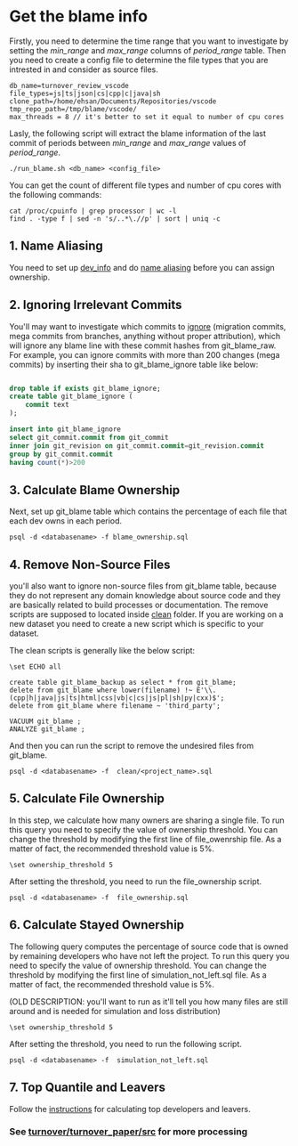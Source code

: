 # Get the blame info

Firstly, you need to determine the time range that you want to investigate by setting the *min_range* and *max_range* columns of *period_range* table. Then you need to create a config file to determine the file types that you are intrested in and consider as source files.

```
db_name=turnover_review_vscode
file_types=js|ts|json|cs|cpp|c|java|sh
clone_path=/home/ehsan/Documents/Repositories/vscode
tmp_repo_path=/tmp/blame/vscode/ 
max_threads = 8 // it's better to set it equal to number of cpu cores

```
Lasly, the following script will extract the blame information of the last commit of periods between *min_range* and *max_range* values of *period_range*.

```
./run_blame.sh <db_name> <config_file>
```

You can get the count of different file types and number of cpu cores with the following commands:

```
cat /proc/cpuinfo | grep processor | wc -l
find . -type f | sed -n 's/..*\.//p' | sort | uniq -c
```

## 1. Name Aliasing
You need to set up [dev_info](https://github.com/CESEL/internal_tools/tree/master/git_extract/dev_info) and do [name aliasing](https://github.com/CESEL/internal_tools/tree/master/NamesCleaningAndAliasing) before you can assign ownership.

## 2. Ignoring Irrelevant Commits
You'll may want to investigate which commits to [ignore](https://github.com/CESEL/internal_tools/blob/master/git_extract/git_blame_extract/git_blame_ignore.sql) (migration commits, mega commits from branches, anything without proper attribution), which will ignore any blame line with these commit hashes from git_blame_raw. For example, you can ignore commits with more than 200 changes (mega commits) by inserting their sha to git_blame_ignore table like below:

``` SQL

drop table if exists git_blame_ignore;
create table git_blame_ignore (
	commit text
);

insert into git_blame_ignore
select git_commit.commit from git_commit
inner join git_revision on git_commit.commit=git_revision.commit
group by git_commit.commit
having count(*)>200
```

## 3. Calculate Blame Ownership
Next, set up git_blame table which contains the percentage of each file that each dev owns in each period.
```
psql -d <databasename> -f blame_ownership.sql 
```

## 4. Remove Non-Source Files
you'll also want to ignore non-source files from git_blame table, because they do not represent any domain knowledge about source code and they are basically related to build processes or documentation.
The remove scripts are supposed to located inside [clean](https://github.com/CESEL/internal_tools/tree/master/git_extract/git_blame_extract/clean) folder. If you are working on a new dataset you need to create a new script which is specific to your dataset.

The clean scripts is generally like the below script:
```
\set ECHO all

create table git_blame_backup as select * from git_blame;
delete from git_blame where lower(filename) !~ E'\\.(cpp|h|java|js|ts|html|css|vb|c|cs|js|pl|sh|py|cxx)$';
delete from git_blame where filename ~ 'third_party';

VACUUM git_blame ;
ANALYZE git_blame ;
```
And then you can run the script to remove the undesired files from git_blame.
```
psql -d <databasename> -f  clean/<project_name>.sql 
```
## 5. Calculate File Ownership

In this step, we calculate how many owners are sharing a single file. 
To run this query you need to specify the value of ownership threshold. You can change the threshold by modifying the first line of file_owenrship file. As a matter of fact, the recommended threshold value is 5%.
```
\set ownership_threshold 5
```
After setting the threshold, you need to run the file_ownership script.

```
psql -d <databasename> -f  file_ownership.sql
```

## 6. Calculate Stayed Ownership
The following query computes the percentage of source code that is owned by remaining developers who have not left the project.
To run this query you need to specify the value of ownership threshold. You can change the threshold by modifying the first line of simulation_not_left.sql file. As a matter of fact, the recommended threshold value is 5%.

(OLD DESCRIPTION: you'll want to run as it'll tell you how many files are still around and is needed for simulation and loss distribution)
```
\set ownership_threshold 5
```
After setting the threshold, you need to run the following script.

```
psql -d <databasename> -f  simulation_not_left.sql
```

## 7. Top Quantile and Leavers

Follow the [instructions](https://github.com/CESEL/internal_tools/tree/master/git_extract/git_blame_extract/top_quantile) for calculating top developers and leavers.



### See [turnover/turnover_paper/src](https://github.com/CESEL/turnover/tree/master/turnover_paper/src) for more processing
